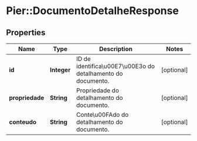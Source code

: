 # Pier::DocumentoDetalheResponse

## Properties
Name | Type | Description | Notes
------------ | ------------- | ------------- | -------------
**id** | **Integer** | ID de identifica\u00E7\u00E3o do detalhamento do documento. | [optional] 
**propriedade** | **String** | Propriedade do detalhamento do documento. | [optional] 
**conteudo** | **String** | Conte\u00FAdo do detalhamento do documento. | [optional] 


